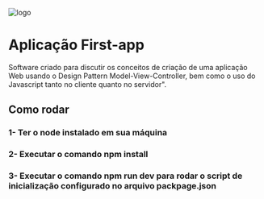 ![logo](https://user-images.githubusercontent.com/55297197/131205264-dedb259d-195f-4708-a7d0-6baa830749be.png)
# Aplicação First-app

Software criado para discutir os conceitos de criação de uma aplicação Web usando o Design Pattern Model-View-Controller, bem como o uso do Javascript tanto no cliente quanto no servidor".

## Como rodar

### 1- Ter o node instalado em sua máquina
### 2- Executar o comando npm install
### 3- Executar o comando npm run dev para rodar o script de inicialização configurado no arquivo packpage.json
